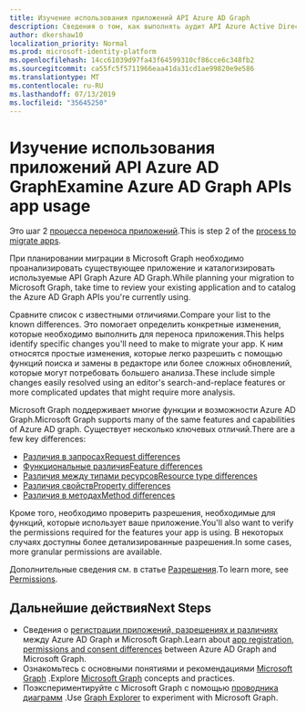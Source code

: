```yaml
---
title: Изучение использования приложений API Azure AD Graph
description: Сведения о том, как выполнять аудит API Azure Active Directory (Azure AD) для переноса приложения в API Microsoft Graph.
author: dkershaw10
localization_priority: Normal
ms.prod: microsoft-identity-platform
ms.openlocfilehash: 14cc61039d97fa43f64599310cf86cce6c348fb2
ms.sourcegitcommit: ca55fc5f5711966eaa41da31cd1ae99820e9e586
ms.translationtype: MT
ms.contentlocale: ru-RU
ms.lasthandoff: 07/13/2019
ms.locfileid: "35645250"
---
```

# <a name="examine-azure-ad-graph-apis-app-usage"></a><span data-ttu-id="a5e95-103">Изучение использования приложений API Azure AD Graph</span><span class="sxs-lookup"><span data-stu-id="a5e95-103">Examine Azure AD Graph APIs app usage</span></span>

<span data-ttu-id="a5e95-104">Это шаг 2 [процесса переноса приложений](migrate-azure-ad-graph-planning-checklist.md).</span><span class="sxs-lookup"><span data-stu-id="a5e95-104">This is step 2 of the [process to migrate apps](migrate-azure-ad-graph-planning-checklist.md).</span></span>

<span data-ttu-id="a5e95-105">При планировании миграции в Microsoft Graph необходимо проанализировать существующее приложение и каталогизировать используемые API Graph Azure AD Graph.</span><span class="sxs-lookup"><span data-stu-id="a5e95-105">While planning your migration to Microsoft Graph, take time to review your existing application and to catalog the Azure AD Graph APIs you're currently using.</span></span>

<span data-ttu-id="a5e95-106">Сравните список с известными отличиями.</span><span class="sxs-lookup"><span data-stu-id="a5e95-106">Compare your list to the known differences.</span></span>  <span data-ttu-id="a5e95-107">Это помогает определить конкретные изменения, которые необходимо выполнить для переноса приложения.</span><span class="sxs-lookup"><span data-stu-id="a5e95-107">This helps identify specific changes you'll need to make to migrate your app.</span></span>  <span data-ttu-id="a5e95-108">К ним относятся простые изменения, которые легко разрешить с помощью функций поиска и замены в редакторе или более сложных обновлений, которые могут потребовать большего анализа.</span><span class="sxs-lookup"><span data-stu-id="a5e95-108">These include simple changes easily resolved using an editor's search-and-replace features or more complicated updates that might require more analysis.</span></span>

<span data-ttu-id="a5e95-109">Microsoft Graph поддерживает многие функции и возможности Azure AD Graph.</span><span class="sxs-lookup"><span data-stu-id="a5e95-109">Microsoft Graph supports many of the same features and capabilities of Azure AD graph.</span></span>  <span data-ttu-id="a5e95-110">Существует несколько ключевых отличий.</span><span class="sxs-lookup"><span data-stu-id="a5e95-110">There are a few key differences:</span></span>

- [<span data-ttu-id="a5e95-111">Различия в запросах</span><span class="sxs-lookup"><span data-stu-id="a5e95-111">Request differences</span></span>](migrate-azure-ad-graph-request-differences.md)
- [<span data-ttu-id="a5e95-112">Функциональные различия</span><span class="sxs-lookup"><span data-stu-id="a5e95-112">Feature differences</span></span>](migrate-azure-ad-graph-feature-differences.md)
- [<span data-ttu-id="a5e95-113">Различия между типами ресурсов</span><span class="sxs-lookup"><span data-stu-id="a5e95-113">Resource type differences</span></span>](migrate-azure-ad-graph-resource-differences.md)
- [<span data-ttu-id="a5e95-114">Различия свойств</span><span class="sxs-lookup"><span data-stu-id="a5e95-114">Property differences</span></span>](migrate-azure-ad-graph-property-differences.md)
- [<span data-ttu-id="a5e95-115">Различия в методах</span><span class="sxs-lookup"><span data-stu-id="a5e95-115">Method differences</span></span>](migrate-azure-ad-graph-method-differences.md)

<span data-ttu-id="a5e95-116">Кроме того, необходимо проверить разрешения, необходимые для функций, которые использует ваше приложение.</span><span class="sxs-lookup"><span data-stu-id="a5e95-116">You'll also want to verify the permissions required for the features your app is using.</span></span>  <span data-ttu-id="a5e95-117">В некоторых случаях доступны более детализированные разрешения.</span><span class="sxs-lookup"><span data-stu-id="a5e95-117">In some cases, more granular permissions are available.</span></span>

<span data-ttu-id="a5e95-118">Дополнительные сведения см. в статье [Разрешения](permissions-reference.md).</span><span class="sxs-lookup"><span data-stu-id="a5e95-118">To learn more, see [Permissions](permissions-reference.md).</span></span>

## <a name="next-steps"></a><span data-ttu-id="a5e95-119">Дальнейшие действия</span><span class="sxs-lookup"><span data-stu-id="a5e95-119">Next Steps</span></span>

- <span data-ttu-id="a5e95-120">Сведения о [регистрации приложений, разрешениях и различиях](migrate-azure-ad-graph-app-registration.md) между Azure AD Graph и Microsoft Graph.</span><span class="sxs-lookup"><span data-stu-id="a5e95-120">Learn about [app registration, permissions and consent differences](migrate-azure-ad-graph-app-registration.md) between Azure AD Graph and Microsoft Graph.</span></span>
- <span data-ttu-id="a5e95-121">Ознакомьтесь с основными понятиями и рекомендациями [Microsoft Graph](/graph/overview) .</span><span class="sxs-lookup"><span data-stu-id="a5e95-121">Explore [Microsoft Graph](/graph/overview) concepts and practices.</span></span>
- <span data-ttu-id="a5e95-122">Поэкспериментируйте с Microsoft Graph с помощью [проводника диаграмм](https://aka.ms/ge) .</span><span class="sxs-lookup"><span data-stu-id="a5e95-122">Use [Graph Explorer](https://aka.ms/ge) to experiment with Microsoft Graph.</span></span>
